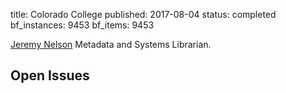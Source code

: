 title: Colorado College
published: 2017-08-04
status: completed
bf_instances: 9453 
bf_items: 9453


[Jeremy Nelson](/people/nelson-jeremy) Metadata and Systems Librarian.

## Open Issues
